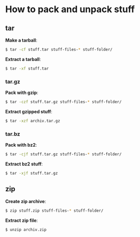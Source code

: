 # How to pack and unpack stuff

## tar

**Make a tarball**: 

```bash
$ tar -cf stuff.tar stuff-files-* stuff-folder/
```

**Extract a tarball**: 

```bash
$ tar -xf stuff.tar
```

### tar.gz

**Pack with gzip**:

```bash
$ tar -czf stuff.tar.gz stuff-files-* stuff-folder/
```

**Extract gzipped stuff**:

```bash
$ tar -xzf archiv.tar.gz
```

### tar.bz

**Pack with bz2**:

```bash
$ tar -cjf stuff.tar.gz stuff-files-* stuff-folder/
```

**Extract bz2 stuff**:

```bash
$ tar -xjf stuff.tar.gz
```


## zip

**Create zip archive**:

```bash
$ zip stuff.zip stuff-files-* stuff-folder/
```

**Extract zip file**:

```bash
$ unzip archiv.zip 
```
